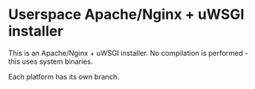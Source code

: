 # Userspace Apache/Nginx + uWSGI installer

This is an Apache/Nginx + uWSGI installer.
No compilation is performed - this uses system binaries.

Each platform has its own branch.
